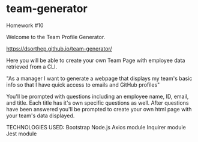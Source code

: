 # team-generator
Homework #10

Welcome to the Team Profile Generator. 

https://dsorthep.github.io/team-generator/

Here you will be able to create your own Team Page with employee data retrieved from a CLI. 

"As a manager
I want to generate a webpage that displays my team's basic info
so that I have quick access to emails and GitHub profiles"

You'll be prompted with questions including an employee name, ID, email, and title. Each title has it's own specific questions as well. After questions have been answered you'll be prompted to create your own html page with your team's data displayed.

TECHNOLOGIES USED:
Bootstrap
Node.js
Axios module
Inquirer module
Jest module

